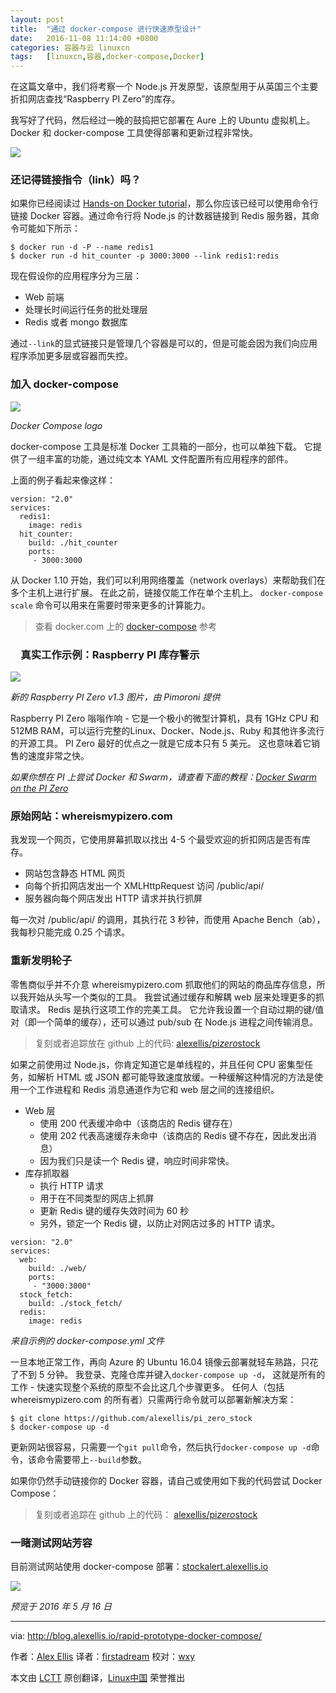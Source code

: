 ```yaml
---
layout: post
title:	"通过 docker-compose 进行快速原型设计"
date:	2016-11-08 11:14:00 +0800 
categories:	容器与云 linuxcn 
tags:	[linuxcn,容器,docker-compose,Docker]
---
```



在这篇文章中，我们将考察一个 Node.js 开发原型，该原型用于从英国三个主要折扣网店查找“Raspberry PI Zero”的库存。


我写好了代码，然后经过一晚的鼓捣把它部署在 Aure 上的 Ubuntu 虚拟机上。Docker 和 docker-compose 工具使得部署和更新过程非常快。


![](/Asserts/Images/album/201611/08/111444sa8fbkk442xx0k09.jpg)


### 还记得链接指令（link）吗？


如果你已经阅读过 [Hands-on Docker tutorial](http://blog.alexellis.io/handsondocker)，那么你应该已经可以使用命令行链接 Docker 容器。通过命令行将 Node.js 的计数器链接到 Redis 服务器，其命令可能如下所示：



```
$ docker run -d -P --name redis1
$ docker run -d hit_counter -p 3000:3000 --link redis1:redis

```

现在假设你的应用程序分为三层：


* Web 前端
* 处理长时间运行任务的批处理层
* Redis 或者 mongo 数据库


通过`--link`的显式链接只是管理几个容器是可以的，但是可能会因为我们向应用程序添加更多层或容器而失控。


### 加入 docker-compose


![](/Asserts/Images/album/201611/08/111459z96ycryjjyqlq7c2.png)


*Docker Compose logo*


docker-compose 工具是标准 Docker 工具箱的一部分，也可以单独下载。 它提供了一组丰富的功能，通过纯文本 YAML 文件配置所有应用程序的部件。


上面的例子看起来像这样：



```
version: "2.0"
services:
  redis1:
    image: redis
  hit_counter:
    build: ./hit_counter
    ports:
     - 3000:3000

```

从 Docker 1.10 开始，我们可以利用网络覆盖（network overlays）来帮助我们在多个主机上进行扩展。 在此之前，链接仅能工作在单个主机上。 `docker-compose scale` 命令可以用来在需要时带来更多的计算能力。



> 
> 查看 docker.com 上的 [docker-compose](https://docs.docker.com/compose/compose-file/) 参考
> 
> 
> 


### 　真实工作示例：Raspberry PI 库存警示


![](/Asserts/Images/album/201611/08/111459mn5l72lckj7nm8cz.jpg)


*新的 Raspberry PI Zero v1.3 图片，由 Pimoroni 提供*


Raspberry PI Zero 嗡嗡作响 - 它是一个极小的微型计算机，具有 1GHz CPU 和 512MB RAM，可以运行完整的Linux、Docker、Node.js、Ruby 和其他许多流行的开源工具。 PI Zero 最好的优点之一就是它成本只有 5 美元。 这也意味着它销售的速度非常之快。


*如果你想在 PI 上尝试 Docker 和 Swarm，请查看下面的教程：[Docker Swarm on the PI Zero](http://blog.alexellis.io/dockerswarm-pizero/)*


### 原始网站：whereismypizero.com


我发现一个网页，它使用屏幕抓取以找出 4-5 个最受欢迎的折扣网店是否有库存。


* 网站包含静态 HTML 网页
* 向每个折扣网店发出一个 XMLHttpRequest 访问 /public/api/
* 服务器向每个网店发出 HTTP 请求并执行抓屏


每一次对 /public/api/ 的调用，其执行花 3 秒钟，而使用 Apache Bench（ab），我每秒只能完成 0.25 个请求。


### 重新发明轮子


零售商似乎并不介意 whereismypizero.com 抓取他们的网站的商品库存信息，所以我开始从头写一个类似的工具。 我尝试通过缓存和解耦 web 层来处理更多的抓取请求。 Redis 是执行这项工作的完美工具。 它允许我设置一个自动过期的键/值对（即一个简单的缓存），还可以通过 pub/sub 在 Node.js 进程之间传输消息。



> 
> 复刻或者追踪放在 github 上的代码: [alexellis/pi*zero*stock](https://github.com/alexellis/pi_zero_stock)
> 
> 
> 


如果之前使用过 Node.js，你肯定知道它是单线程的，并且任何 CPU 密集型任务，如解析 HTML 或 JSON 都可能导致速度放缓。一种缓解这种情况的方法是使用一个工作进程和 Redis 消息通道作为它和 web 层之间的连接组织。


* Web 层
	+ 使用 200 代表缓冲命中（该商店的 Redis 键存在）
	+ 使用 202 代表高速缓存未命中（该商店的 Redis 键不存在，因此发出消息）
	+ 因为我们只是读一个 Redis 键，响应时间非常快。
* 库存抓取器
	+ 执行 HTTP 请求
	+ 用于在不同类型的网店上抓屏
	+ 更新 Redis 键的缓存失效时间为 60 秒
	+ 另外，锁定一个 Redis 键，以防止对网店过多的 HTTP 请求。



```
version: "2.0"  
services:  
  web:
    build: ./web/
    ports:
     - "3000:3000"
  stock_fetch:
    build: ./stock_fetch/
  redis:
    image: redis

```

*来自示例的 docker-compose.yml 文件*


一旦本地正常工作，再向 Azure 的 Ubuntu 16.04 镜像云部署就轻车熟路，只花了不到 5 分钟。 我登录、克隆仓库并键入`docker-compose up -d`， 这就是所有的工作 - 快速实现整个系统的原型不会比这几个步骤更多。 任何人（包括 whereismypizero.com 的所有者）只需两行命令就可以部署新解决方案：



```
$ git clone https://github.com/alexellis/pi_zero_stock
$ docker-compose up -d

```

更新网站很容易，只需要一个`git pull`命令，然后执行`docker-compose up -d`命令，该命令需要带上`--build`参数。


如果你仍然手动链接你的 Docker 容器，请自己或使用如下我的代码尝试 Docker Compose：



> 
> 复刻或者追踪在 github 上的代码： [alexellis/pi*zero*stock](https://github.com/alexellis/pi_zero_stock)
> 
> 
> 


### 一睹测试网站芳容


目前测试网站使用 docker-compose 部署：[stockalert.alexellis.io](http://stockalert.alexellis.io/)


![](/Asserts/Images/album/201611/08/111500zsbew23e32no2e88.png)


*预览于 2016 年 5 月 16 日*




---


via: <http://blog.alexellis.io/rapid-prototype-docker-compose/>


作者：[Alex Ellis](http://blog.alexellis.io/author/alex/) 译者：[firstadream](https://github.com/firstadream) 校对：[wxy](https://github.com/wxy)


本文由 [LCTT](https://github.com/LCTT/TranslateProject) 原创翻译，[Linux中国](https://linux.cn/) 荣誉推出
